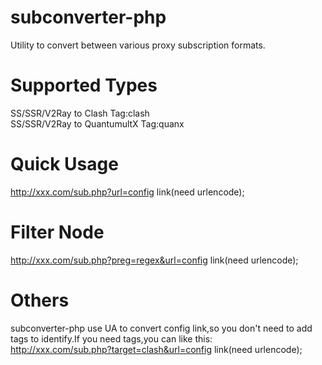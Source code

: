 # subconverter-php
Utility to convert between various proxy subscription formats.
# Supported Types
SS/SSR/V2Ray to Clash Tag:clash<br>
SS/SSR/V2Ray to QuantumultX Tag:quanx
# Quick Usage
http://xxx.com/sub.php?url=config link(need urlencode);
# Filter Node
http://xxx.com/sub.php?preg=regex&url=config link(need urlencode);
# Others
subconverter-php use UA to convert config link,so you don't need to add tags to identify.If you need tags,you can like this:<br>
http://xxx.com/sub.php?target=clash&url=config link(need urlencode);
